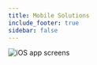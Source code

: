 ```yaml
---
title: Mobile Solutions
include_footer: true
sidebar: false
---
```

![iOS app screens](/images/Demo.png)
